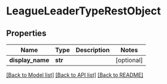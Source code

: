 # LeagueLeaderTypeRestObject

## Properties
Name | Type | Description | Notes
------------ | ------------- | ------------- | -------------
**display_name** | **str** |  | [optional] 

[[Back to Model list]](../README.md#documentation-for-models) [[Back to API list]](../README.md#documentation-for-api-endpoints) [[Back to README]](../README.md)

